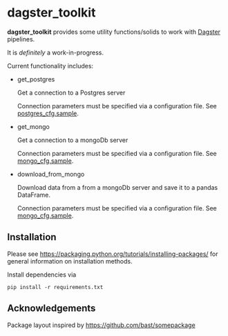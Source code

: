 # dagster_toolkit

**dagster_toolkit** provides some utility functions/solids to work with [Dagster](https://dagster.readthedocs.io/) pipelines.

It is _definitely_ a work-in-progress.

Current functionality includes:

* get_postgres

    Get a connection to a Postgres server
    
    Connection parameters must be specified via a configuration file.
    See [postgres_cfg.sample](db_toolkit/docs/postgres_cfg.sample).

* get_mongo

    Get a connection to a mongoDb server
    
    Connection parameters must be specified via a configuration file.
    See [mongo_cfg.sample](db_toolkit/docs/mongo_cfg.sample).
    
* download_from_mongo

    Download data from a from a mongoDb server and save it to a pandas DataFrame.
    
    Connection parameters must be specified via a configuration file.
    See [mongo_cfg.sample](db_toolkit/docs/mongo_cfg.sample).
    
## Installation
Please see https://packaging.python.org/tutorials/installing-packages/ for general information on installation methods.

Install dependencies via

    pip install -r requirements.txt
  
## Acknowledgements

Package layout inspired by https://github.com/bast/somepackage
